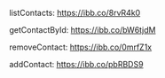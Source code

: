 listContacts: https://ibb.co/8rvR4k0

getContactById: https://ibb.co/bW6tjdM

removeContact: https://ibb.co/0mrfZ1x

addContact: https://ibb.co/pbRBDS9